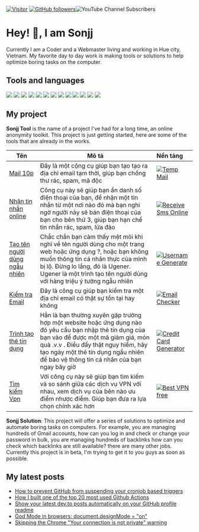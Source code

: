 [![Visitor](https://visitor-badge.laobi.icu/badge?page_id=public-sonjj/public-sonjj)](https://github.com/public-sonjj) [![GitHub followers](https://img.shields.io/github/followers/public-sonjj.svg?style=social&label=Follow)](https://github.com/public-sonjj?tab=followers)![YouTube Channel Subscribers](https://img.shields.io/youtube/channel/subscribers/UCIevahX9MAHLL321q_x9-RQ?style=social)

# Hey! 👋, I am Sonjj
Currently I am a Coder and a Webmaster living and working in Hue city, Vietnam. My favorite day to day work is making tools or solutions to help optimize boring tasks on the computer.

## Tools and languages 
![](https://img.shields.io/badge/-Docker-46a2f1?style=flat-square&logo=docker&logoColor=white) ![](https://img.shields.io/badge/-VisualStudio-5C2D91?style=flat-square&logo=VisualStudio&logoColor=white) ![](https://img.shields.io/badge/-php-777BB4?style=flat-square&logo=php&logoColor=white) ![](https://img.shields.io/badge/-javascript-F7DF1E?style=flat-square&logo=javascript&logoColor=black) ![](https://img.shields.io/badge/-airtable-18BFFF?style=flat-square&logo=airtable&logoColor=white) ![](https://img.shields.io/badge/-mysql-4479A1?style=flat-square&logo=mysql&logoColor=white) ![](https://img.shields.io/badge/-github-181717?style=flat-square&logo=github&logoColor=white) ![](https://img.shields.io/badge/-html5-E34F26?style=flat-square&logo=html5&logoColor=white) ![](https://img.shields.io/badge/-tailwindcss-06B6D4?style=flat-square&logo=tailwindcss&logoColor=white) ![](https://img.shields.io/badge/-python-3776AB?style=flat-square&logo=python&logoColor=white) ![](https://img.shields.io/badge/-nginx-009639?style=flat-square&logo=nginx&logoColor=white) ![](https://img.shields.io/badge/-vuejs-4FC08D?style=flat-square&logo=vue.js&logoColor=white) ![](https://img.shields.io/badge/-laravel-FF2D20?style=flat-square&logo=laravel&logoColor=white)

## My project
**Sonjj Tool**  is the name of a project I've had for a long time, an online anonymity toolkit. This project is just getting started, here are some of the tools that are already in the works.


| Tên | Mô tả | Nền tảng &nbsp;&nbsp;&nbsp; |
| --------------- | --------------- | :--------- |
| [Mail 10p](https://smailpro.com "Mail 10p") | Đây là một cộng cụ giúp bạn tạo tạo ra địa chỉ email tạm thời, giúp bạn chống thư rác, spam, mã độc | [![Temp Mail](https://img.shields.io/badge/web-live-green "Temp Mail")](https://smailpro.com "Temp Mail")  |
| [Nhận tin nhắn online](https://smser.net "Nhận tin nhắn online") | Công cụ này sẽ giúp bạn ẩn danh số điện thoại của bạn, để nhận một tin nhắn từ một nơi nào đó mà bạn nghi ngờ người này sẽ bán điện thoại của bạn cho bên thứ 3, giúp bạn hạn chế tin nhắn rác, spam, lừa đảo | [![Receive Sms Online](https://img.shields.io/badge/web-live-green "Receive Sms Online")](https://smser.net "Receive Sms Online")   |
| [Tạo tên người dùng ngẫu nhiên](https://ugener.com "Tạo tên người dùng ngẫu nhiên") | Chắc chắn bạn cảm thấy mệt mỏi khi nghĩ về tên người dùng cho một trang web hoặc ứng dụng ?, hoặc bạn không muốn thông tin cá nhân thực của mình bị lộ. Đừng lo lắng, đó là Ugener. Ugener là một trình tạo tên người dùng với hàng triệu ý tưởng ngẫu nhiên |   [![Username Generate](https://img.shields.io/badge/web-live-green "Username Generate")](https://ugener.com "Username Generate")  |
| [Kiểm tra Email](https://ychecker.com "Kiểm tra Email") | Đây là công cụ giúp bạn kiểm tra một địa chỉ email có thật sự tồn tại hay không | [![Email Checker](https://img.shields.io/badge/web-live-green "Email Checker")](https://ychecker.com "Email Checker")  |
| [Trình tạo thẻ tín dụng](https://cardgener.com "Trình tạo thẻ tín dụng") | Hẳn là bạn thường xuyên gặp trường hợp một website hoặc ứng dụng nào đó yêu cầu bạn nhập thẻ tín dụng của bạn vào để được một mã giảm giá, món quà .v.v . Điều đấy thật nguy hiểm, hãy tạo ngày một thẻ tín dụng ngẩu nhiên để bảo vệ thông tin cá nhân của bạn ngay bây giờ | [![Credit Card Generator](https://img.shields.io/badge/web-live-green "Credit Card Generator")](https://cardgener.com "Credit Card Generator") |
|[Tìm kiếm Vpn](https://teahog.com/ "Tìm kiếm Vpn") | Với công cụ này sẽ giúp bạn tìm kiếm và so sánh giữa các dịch vụ VPN với nhau, xem dịch vụ của bên nào ưu điểm nhược điểm. Giúp bạn đưa ra lựa chọn chính xác hơn |  [![Best VPN free](https://img.shields.io/badge/web-live-green "Best VPN free")](https://teahog.com "Best VPN free")  |

**Sonjj Solution**: This project will offer a series of solutions to optimize and automate boring tasks on computers. For example, you are managing hundreds of Gmail accounts, how can you log in and check or change your password in bulk, you are managing hundreds of backlinks how can you check which backlinks are still available? there are many other jobs. Currently this project is in beta, I'm trying to get it to you guys as soon as possible.

## My latest posts
<!-- BLOG-POST-LIST:START -->
- [How to prevent GitHub from suspending your cronjob based triggers](https://dev.to/gautamkrishnar/how-to-prevent-github-from-suspending-your-cronjob-based-triggers-knf)
- [How I built one of the top 20 most used Github Actions](https://www.gautamkrishnar.com/how-i-built-one-of-the-top-20-most-used-github-actions/)
- [Show your latest dev.to posts automatically on your GitHub profile readme](https://dev.to/gautamkrishnar/show-your-latest-dev-to-posts-automatically-in-your-github-profile-readme-3nk8)
- [God Mode in browsers: document.designMode = "on"](https://dev.to/gautamkrishnar/god-mode-in-browsers-document-designmode-on-2pmo)
- [Skipping the Chrome "Your connection is not private" warning](https://dev.to/gautamkrishnar/quickbits-1-skipping-the-chrome-your-connection-is-not-private-warning-4kp1)
<!-- BLOG-POST-LIST:END -->
